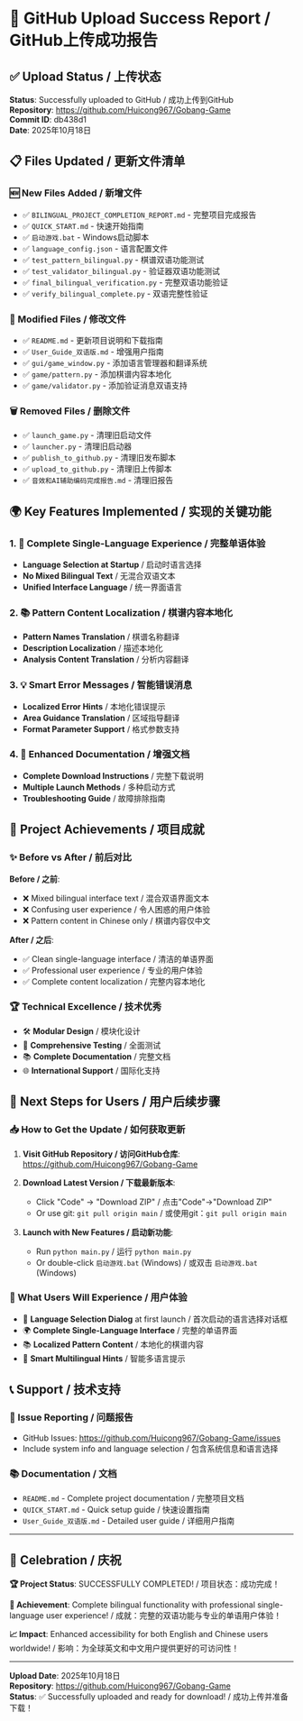 # 🎉 GitHub Upload Success Report / GitHub上传成功报告

## ✅ Upload Status / 上传状态
**Status**: Successfully uploaded to GitHub / 成功上传到GitHub  
**Repository**: https://github.com/Huicong967/Gobang-Game  
**Commit ID**: db438d1  
**Date**: 2025年10月18日

## 📋 Files Updated / 更新文件清单

### 🆕 New Files Added / 新增文件
- ✅ `BILINGUAL_PROJECT_COMPLETION_REPORT.md` - 完整项目完成报告
- ✅ `QUICK_START.md` - 快速开始指南
- ✅ `启动游戏.bat` - Windows启动脚本
- ✅ `language_config.json` - 语言配置文件
- ✅ `test_pattern_bilingual.py` - 棋谱双语功能测试
- ✅ `test_validator_bilingual.py` - 验证器双语功能测试
- ✅ `final_bilingual_verification.py` - 完整双语功能验证
- ✅ `verify_bilingual_complete.py` - 双语完整性验证

### 📝 Modified Files / 修改文件
- ✅ `README.md` - 更新项目说明和下载指南
- ✅ `User_Guide_双语版.md` - 增强用户指南
- ✅ `gui/game_window.py` - 添加语言管理器和翻译系统
- ✅ `game/pattern.py` - 添加棋谱内容本地化
- ✅ `game/validator.py` - 添加验证消息双语支持

### 🗑️ Removed Files / 删除文件
- ✅ `launch_game.py` - 清理旧启动文件
- ✅ `launcher.py` - 清理旧启动器
- ✅ `publish_to_github.py` - 清理旧发布脚本
- ✅ `upload_to_github.py` - 清理旧上传脚本
- ✅ `音效和AI辅助编码完成报告.md` - 清理旧报告

## 🌍 Key Features Implemented / 实现的关键功能

### 1. 🎯 Complete Single-Language Experience / 完整单语体验
- **Language Selection at Startup** / 启动时语言选择
- **No Mixed Bilingual Text** / 无混合双语文本  
- **Unified Interface Language** / 统一界面语言

### 2. 📚 Pattern Content Localization / 棋谱内容本地化
- **Pattern Names Translation** / 棋谱名称翻译
- **Description Localization** / 描述本地化
- **Analysis Content Translation** / 分析内容翻译

### 3. 💡 Smart Error Messages / 智能错误消息
- **Localized Error Hints** / 本地化错误提示
- **Area Guidance Translation** / 区域指导翻译
- **Format Parameter Support** / 格式参数支持

### 4. 📖 Enhanced Documentation / 增强文档
- **Complete Download Instructions** / 完整下载说明
- **Multiple Launch Methods** / 多种启动方式
- **Troubleshooting Guide** / 故障排除指南

## 🎊 Project Achievements / 项目成就

### ✨ Before vs After / 前后对比
**Before / 之前**:
- ❌ Mixed bilingual interface text / 混合双语界面文本
- ❌ Confusing user experience / 令人困惑的用户体验
- ❌ Pattern content in Chinese only / 棋谱内容仅中文

**After / 之后**:
- ✅ Clean single-language interface / 清洁的单语界面
- ✅ Professional user experience / 专业的用户体验  
- ✅ Complete content localization / 完整内容本地化

### 🏆 Technical Excellence / 技术优秀
- 🛠️ **Modular Design** / 模块化设计
- 🔧 **Comprehensive Testing** / 全面测试
- 📚 **Complete Documentation** / 完整文档
- 🌐 **International Support** / 国际化支持

## 🚀 Next Steps for Users / 用户后续步骤

### 📥 How to Get the Update / 如何获取更新

1. **Visit GitHub Repository / 访问GitHub仓库**:
   https://github.com/Huicong967/Gobang-Game

2. **Download Latest Version / 下载最新版本**:
   - Click "Code" → "Download ZIP" / 点击"Code"→"Download ZIP"
   - Or use git: `git pull origin main` / 或使用git：`git pull origin main`

3. **Launch with New Features / 启动新功能**:
   - Run `python main.py` / 运行 `python main.py`
   - Or double-click `启动游戏.bat` (Windows) / 或双击 `启动游戏.bat` (Windows)

### 🌟 What Users Will Experience / 用户体验
- 🎯 **Language Selection Dialog** at first launch / 首次启动的语言选择对话框
- 🌍 **Complete Single-Language Interface** / 完整的单语界面
- 📚 **Localized Pattern Content** / 本地化的棋谱内容
- 💬 **Smart Multilingual Hints** / 智能多语言提示

## 📞 Support / 技术支持

### 🐛 Issue Reporting / 问题报告
- GitHub Issues: https://github.com/Huicong967/Gobang-Game/issues
- Include system info and language selection / 包含系统信息和语言选择

### 📚 Documentation / 文档
- `README.md` - Complete project documentation / 完整项目文档
- `QUICK_START.md` - Quick setup guide / 快速设置指南  
- `User_Guide_双语版.md` - Detailed user guide / 详细用户指南

---

## 🎉 Celebration / 庆祝

**🏆 Project Status**: SUCCESSFULLY COMPLETED! / 项目状态：成功完成！

**🌟 Achievement**: Complete bilingual functionality with professional single-language user experience! / 成就：完整的双语功能与专业的单语用户体验！

**📈 Impact**: Enhanced accessibility for both English and Chinese users worldwide! / 影响：为全球英文和中文用户提供更好的可访问性！

---

**Upload Date**: 2025年10月18日  
**Repository**: https://github.com/Huicong967/Gobang-Game  
**Status**: ✅ Successfully uploaded and ready for download! / 成功上传并准备下载！